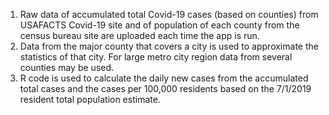 1. Raw data of accumulated total Covid-19 cases (based on counties) from USAFACTS Covid-19 site and of population of each county from the census bureau site are uploaded each time the app is run. 
2. Data from the major county that covers a city is used to approximate the statistics of that city. For large metro city region data from several counties may be used. 
3. R code is used to calculate the daily new cases from the accumulated total cases and the cases per 100,000 residents based on the 7/1/2019 resident total population estimate.
